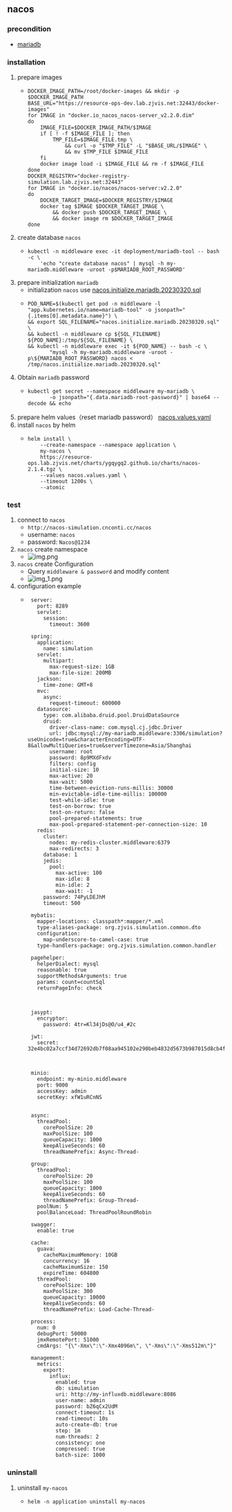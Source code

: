 ## nacos

### precondition
* [mariadb](../middleware/mariadb.md)

### installation
1. prepare images
    * ```shell
      DOCKER_IMAGE_PATH=/root/docker-images && mkdir -p $DOCKER_IMAGE_PATH
      BASE_URL="https://resource-ops-dev.lab.zjvis.net:32443/docker-images"
      for IMAGE in "docker.io_nacos_nacos-server_v2.2.0.dim"
      do
          IMAGE_FILE=$DOCKER_IMAGE_PATH/$IMAGE
          if [ ! -f $IMAGE_FILE ]; then
              TMP_FILE=$IMAGE_FILE.tmp \
                  && curl -o "$TMP_FILE" -L "$BASE_URL/$IMAGE" \
                  && mv $TMP_FILE $IMAGE_FILE
          fi
          docker image load -i $IMAGE_FILE && rm -f $IMAGE_FILE
      done
      DOCKER_REGISTRY="docker-registry-simulation.lab.zjvis.net:32443"
      for IMAGE in "docker.io/nacos/nacos-server:v2.2.0"
      do
          DOCKER_TARGET_IMAGE=$DOCKER_REGISTRY/$IMAGE
          docker tag $IMAGE $DOCKER_TARGET_IMAGE \
              && docker push $DOCKER_TARGET_IMAGE \
              && docker image rm $DOCKER_TARGET_IMAGE
      done
      ```
2. create database `nacos`
    * ```shell
      kubectl -n middleware exec -it deployment/mariadb-tool -- bash -c \
          'echo "create database nacos" | mysql -h my-mariadb.middleware -uroot -p$MARIADB_ROOT_PASSWORD'
      ```
3. prepare initialization `mariadb`
    * initialization `nacos` use [nacos.initialize.mariadb.20230320.sql](resources/nacos.initialize.mariadb.20230320.sql.md)
    * ```shell
      POD_NAME=$(kubectl get pod -n middleware -l "app.kubernetes.io/name=mariadb-tool" -o jsonpath="{.items[0].metadata.name}") \
      && export SQL_FILENAME="nacos.initialize.mariadb.20230320.sql" \
      && kubectl -n middleware cp ${SQL_FILENAME} ${POD_NAME}:/tmp/${SQL_FILENAME} \
      && kubectl -n middleware exec -it ${POD_NAME} -- bash -c \
             "mysql -h my-mariadb.middleware -uroot -p\${MARIADB_ROOT_PASSWORD} nacos < /tmp/nacos.initialize.mariadb.20230320.sql"
      ```
4. Obtain `mariadb` password
    * ```shell
      kubectl get secret --namespace middleware my-mariadb \
             -o jsonpath="{.data.mariadb-root-password}" | base64 --decode && echo
      ```
5. prepare helm values（reset mariadb password） [nacos.values.yaml](resources/nacos.values.yaml.md)
6. install `nacos` by helm
    * ```shell
      helm install \
          --create-namespace --namespace application \
          my-nacos \
          https://resource-ops.lab.zjvis.net/charts/ygqygq2.github.io/charts/nacos-2.1.4.tgz \
          --values nacos.values.yaml \
          --timeout 1200s \
          --atomic
      ```

### test
1. connect to `nacos`
    * `http://nacos-simulation.cnconti.cc/nacos`
    * username: `nacos`
    * password: `Nacos@1234`
2. `nacos` create namespace
    * ![img.png](img.png)
3. `nacos` create Configuration
    * Query `middleware & password` and modify content
    * ![img_1.png](img_1.png)
4. configuration example
   * ```
      server:
        port: 8289
        servlet:
          session:
            timeout: 3600
      
      spring:
        application:
          name: simulation
        servlet:
          multipart:
            max-request-size: 1GB
            max-file-size: 200MB
        jackson:
          time-zone: GMT+8
        mvc:
          async:
            request-timeout: 600000
        datasource:
          type: com.alibaba.druid.pool.DruidDataSource
          druid:
            driver-class-name: com.mysql.cj.jdbc.Driver
            url: jdbc:mysql://my-mariadb.middleware:3306/simulation?useUnicode=true&characterEncoding=UTF-8&allowMultiQueries=true&serverTimezone=Asia/Shanghai
            username: root
            password: 8p9MXdFxdv
            filters: config
            initial-size: 10
            max-active: 20
            max-wait: 5000
            time-between-eviction-runs-millis: 30000
            min-evictable-idle-time-millis: 100000
            test-while-idle: true
            test-on-borrow: true
            test-on-return: false
            pool-prepared-statements: true
            max-pool-prepared-statement-per-connection-size: 10
        redis:
          cluster:
            nodes: my-redis-cluster.middleware:6379
            max-redirects: 3
          database: 1
          jedis:
            pool:
              max-active: 100 
              max-idle: 8 
              min-idle: 2 
              max-wait: -1 
          password: 74PyLDEJhM
          timeout: 500
      
      mybatis:
        mapper-locations: classpath*:mapper/*.xml
        type-aliases-package: org.zjvis.simulation.common.dto
        configuration:
          map-underscore-to-camel-case: true
        type-handlers-package: org.zjvis.simulation.common.handler
      
      pagehelper:
        helperDialect: mysql
        reasonable: true
        supportMethodsArguments: true
        params: count=countSql
        returnPageInfo: check
      
      
      
      jasypt:
        encryptor:
          password: 4tr=Kl34jDs@O/u4_#2c
      
      jwt:
        secret: 32e4bc02a7ccf34d72692db7f08aa945102e290beb4832d5673b987015d8cb4f
      
      
      
      minio:
        endpoint: my-minio.middleware
        port: 9000
        accessKey: admin
        secretKey: xfW1uRCnNS
      
      
      async:
        threadPool:
          corePoolSize: 20
          maxPoolSize: 100
          queueCapacity: 1000
          keepAliveSeconds: 60
          threadNamePrefix: Async-Thread-
      
      group:
        threadPool:
          corePoolSize: 20
          maxPoolSize: 100
          queueCapacity: 1000
          keepAliveSeconds: 60
          threadNamePrefix: Group-Thread-
        poolNum: 5
        poolBalanceLoad: ThreadPoolRoundRobin
      
      swagger:
        enable: true
      
      cache:
        guava:
          cacheMaximumMemory: 10GB
          concurrency: 16
          cacheMaximumSize: 150
          expireTime: 604800
        threadPool:
          corePoolSize: 100
          maxPoolSize: 300
          queueCapacity: 10000
          keepAliveSeconds: 60
          threadNamePrefix: Load-Cache-Thread-
      
      process:
        num: 0
        debugPort: 50000
        jmxRemotePort: 51000
        cmdArgs: "{\"-Xmx\":\"-Xmx4096m\", \"-Xms\":\"-Xms512m\"}"
        
      management:
        metrics:
          export:
            influx:
              enabled: true
              db: simulation
              uri: http://my-influxdb.middleware:8086
              user-name: admin
              password: bZ6qCx2UdM
              connect-timeout: 1s
              read-timeout: 10s
              auto-create-db: true
              step: 1m
              num-threads: 2
              consistency: one
              compressed: true
              batch-size: 1000
### uninstall
1. uninstall `my-nacos`
    * ```shell
      helm -n application uninstall my-nacos
      ```
    

